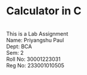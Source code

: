 # Calculator in C
<br>
This is a Lab Assignment
<br>
Name: Priyangshu Paul
<br>
Dept: BCA
<br>
Sem: 2
<br>
Roll No: 30001223031
<br>
Reg No: 233001010505



